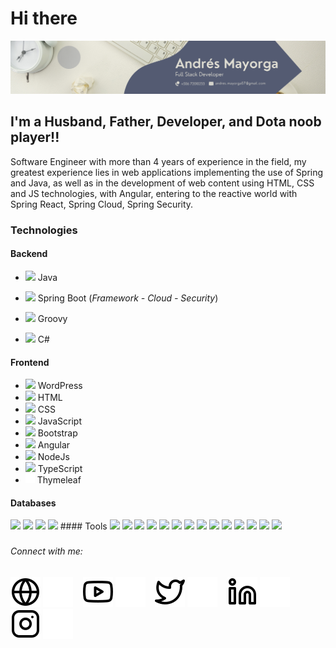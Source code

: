 # Hi there
[![Andres Mayorga](./img/banner.png)](https://andresmayorga.info)
## I'm a Husband, Father, Developer, and Dota noob player!!

Software Engineer with more than 4 years of experience in the field, my greatest experience lies in web applications implementing the use of Spring and Java, as well as in the development of web content using HTML, CSS and JS technologies, with Angular, entering to the reactive world with Spring React, Spring Cloud, Spring Security.

### Technologies
#### Backend
- <img src="https://cdn.jsdelivr.net/gh/devicons/devicon/icons/java/java-original.svg" width="15px"></img> Java

- <img src="https://cdn.jsdelivr.net/gh/devicons/devicon/icons/spring/spring-original.svg" width="15px"></img> Spring Boot (_Framework - Cloud - Security_)
- <img src="https://cdn.jsdelivr.net/gh/devicons/devicon/icons/groovy/groovy-original.svg" width="15px"></img> Groovy
- <img src="https://cdn.jsdelivr.net/gh/devicons/devicon/icons/csharp/csharp-line.svg" width="15px"></img> C#


#### Frontend
- <img width="15px" src="https://cdn.jsdelivr.net/gh/devicons/devicon/icons/wordpress/wordpress-original.svg"/> WordPress
- <img width="15px" src="https://cdn.jsdelivr.net/gh/devicons/devicon/icons/html5/html5-original.svg"/> HTML
- <img width="15px" src="https://cdn.jsdelivr.net/gh/devicons/devicon/icons/css3/css3-original.svg"/> CSS
- <img width="15px" src="https://cdn.jsdelivr.net/gh/devicons/devicon/icons/javascript/javascript-original.svg"/> JavaScript
- <img width="15px" src="https://cdn.jsdelivr.net/gh/devicons/devicon/icons/bootstrap/bootstrap-original.svg"/> Bootstrap
- <img width="15px" src="https://cdn.jsdelivr.net/gh/devicons/devicon/icons/angularjs/angularjs-original.svg"/> Angular
- <img width="15px" src="https://cdn.jsdelivr.net/gh/devicons/devicon/icons/nodejs/nodejs-original.svg"/> NodeJs
- <img width="15px" src="https://cdn.jsdelivr.net/gh/devicons/devicon/icons/typescript/typescript-original.svg"/> TypeScript
- <img width="15px" src="./img/twitter-dark.svg"/> Thymeleaf

#### Databases
<img width="15px" src="https://cdn.jsdelivr.net/gh/devicons/devicon/icons/mysql/mysql-original.svg"/>
<img width="15px" src="https://cdn.jsdelivr.net/gh/devicons/devicon/icons/microsoftsqlserver/microsoftsqlserver-plain.svg"/>
<img width="15px" src="https://cdn.jsdelivr.net/gh/devicons/devicon/icons/mongodb/mongodb-original.svg"/>
<img width="15px" src="https://cdn.jsdelivr.net/gh/devicons/devicon/icons/firebase/firebase-plain.svg"/>
#### Tools
<img width="15px" src="https://cdn.jsdelivr.net/gh/devicons/devicon/icons/amazonwebservices/amazonwebservices-original-wordmark.svg"/>
<img width="15px" src="https://cdn.jsdelivr.net/gh/devicons/devicon/icons/digitalocean/digitalocean-original-wordmark.svg"/>
<img width="15px" src="https://cdn.jsdelivr.net/gh/devicons/devicon/icons/docker/docker-original-wordmark.svg"/>
<img width="15px" src="https://cdn.jsdelivr.net/gh/devicons/devicon/icons/git/git-original.svg"/>
<img width="15px" src="https://cdn.jsdelivr.net/gh/devicons/devicon/icons/github/github-original.svg"/>
<img width="15px" src="https://cdn.jsdelivr.net/gh/devicons/devicon/icons/gradle/gradle-plain.svg"/>
<img width="15px" src="https://cdn.jsdelivr.net/gh/devicons/devicon/icons/jenkins/jenkins-original.svg"/>
<img width="15px" src="https://cdn.jsdelivr.net/gh/devicons/devicon/icons/jira/jira-original-wordmark.svg"/>
<img width="15px" src="https://cdn.jsdelivr.net/gh/devicons/devicon/icons/tomcat/tomcat-original.svg"/>
<img width="15px" src="https://cdn.jsdelivr.net/gh/devicons/devicon/icons/mysql/mysql-original.svg"/>
<img width="15px" src="https://cdn.jsdelivr.net/gh/devicons/devicon/icons/mysql/mysql-original.svg"/>
<img width="15px" src="https://cdn.jsdelivr.net/gh/devicons/devicon/icons/mysql/mysql-original.svg"/>
<img width="15px" src="https://cdn.jsdelivr.net/gh/devicons/devicon/icons/mysql/mysql-original.svg"/>
<img width="15px" src="https://cdn.jsdelivr.net/gh/devicons/devicon/icons/mysql/mysql-original.svg"/>

###
###### Connect with me:

[![website](./img/globe-light.svg)](https://codestackr.com#gh-light-mode-only)
[![website](./img/globe-dark.svg)](https://codestackr.com#gh-dark-mode-only)
&nbsp;&nbsp;
[![website](./img/youtube-light.svg)](https://youtube.com/codestackr#gh-light-mode-only)
[![website](./img/youtube-dark.svg)](https://youtube.com/codestackr#gh-dark-mode-only)
&nbsp;&nbsp;
[![website](./img/twitter-light.svg)](https://twitter.com/codestackr#gh-light-mode-only)
[![website](./img/twitter-dark.svg)](https://twitter.com/codestackr#gh-dark-mode-only)
&nbsp;&nbsp;
[![website](./img/linkedin-light.svg)](https://linkedin.com/in/codeSTACKr#gh-light-mode-only)
[![website](./img/linkedin-dark.svg)](https://linkedin.com/in/codeSTACKr#gh-dark-mode-only)
&nbsp;&nbsp;
[![website](./img/instagram-light.svg)](https://instagram.com/codeSTACKr#gh-light-mode-only)
[![website](./img/instagram-dark.svg)](https://instagram.com/codeSTACKr#gh-dark-mode-only)
